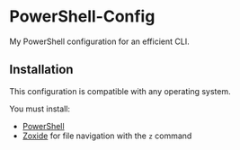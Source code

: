 # PowerShell-Config
My PowerShell configuration for an efficient CLI.

## Installation
This configuration is compatible with any operating system.

You must install:
- [PowerShell](https://github.com/PowerShell/PowerShell)
- [Zoxide](https://github.com/ajeetdsouza/zoxide) for file navigation with the `z` command